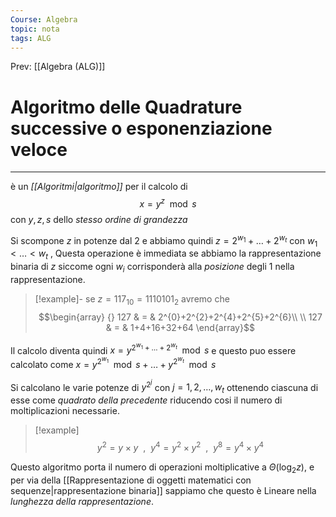 ```yaml
---
Course: Algebra
topic: nota
tags: ALG
---
```


Prev: [[Algebra (ALG)]]

# Algoritmo delle Quadrature successive o esponenziazione veloce
---
è un _[[Algoritmi|algoritmo]]_ per il calcolo di$$x =y^{z} \mod s$$ con $y,z,s$ dello _stesso ordine di grandezza_

Si scompone $z$ in potenze dal $2$ e abbiamo quindi $z = 2^{w_{1}}+\dots+2^{w_{t}}$ con $w_{1}<\dots <w_{t}$ , Questa operazione è immediata se abbiamo la rappresentazione binaria di $z$ siccome ogni $w_{i}$ corrisponderà alla _posizione_ degli $1$ nella rappresentazione.

>[!example]-
se $z = 117_{10}=1110101_{2}$ avremo che $$\begin{array} {}
127 & = &  2^{0}+2^{2}+2^{4}+2^{5}+2^{6}\\ \\
127  & = &  1+4+16+32+64
\end{array}$$

Il calcolo diventa quindi
$x=y^{2^{w_{1}}+\dots+2^{w_{t}}}\mod s$ e questo puo essere calcolato come
$x=y^{2^{w_{1}}}\mod s+\dots+y^{2^{w_{t}}}\mod s$

Si calcolano le varie potenze di $y^{2^j}$ con $j = 1,2,\dots,w_{t}$ ottenendo ciascuna di esse come _quadrato della precedente_ riducendo cosi il numero di moltiplicazioni necessarie.
>[!example]
>$$y^{2}=y\times y \ \ ,\ \ y^{4}=y^{2}\times y^{2} \ \ , \ \ y^{8}=y^{4}\times y^{4}$$


Questo algoritmo porta il numero di operazioni moltiplicative a $\Theta(\log_{2}z)$, e per via della [[Rappresentazione di oggetti matematici con sequenze|rappresentazione binaria]] sappiamo che questo è Lineare nella _lunghezza della rappresentazione_. 